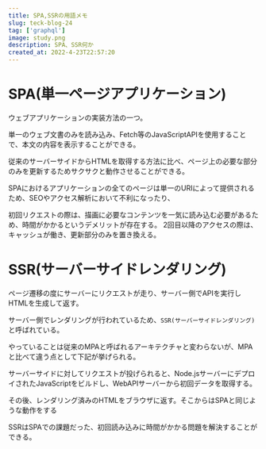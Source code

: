 ```yaml
---
title: SPA,SSRの用語メモ
slug: teck-blog-24
tag: ['graphql']
image: study.png
description: SPA、SSR何か
created_at: 2022-4-23T22:57:20
---
```


# SPA(単一ページアプリケーション)

ウェブアプリケーションの実装方法の一つ。

単一のウェブ文書のみを読み込み、Fetch等のJavaScriptAPIを使用することで、本文の内容を表示することができる。

従来のサーバーサイドからHTMLを取得する方法に比べ、ページ上の必要な部分のみを更新するためサクサクと動作させることができる。

SPAにおけるアプリケーションの全てのページは単一のURIによって提供されるため、SEOやアクセス解析において不利になったり、

初回リクエストの際は、描画に必要なコンテンツを一気に読み込む必要があるため、時間がかかるというデメリットが存在する。
2回目以降のアクセスの際は、キャッシュが働き、更新部分のみを置き換える。

# SSR(サーバーサイドレンダリング)

ページ遷移の度にサーバーにリクエストが走り、サーバー側でAPIを実行しHTMLを生成して返す。

サーバー側でレンダリングが行われているため、`SSR(サーバーサイドレンダリング)`と呼ばれている。

やっていることは従来のMPAと呼ばれるアーキテクチャと変わらないが、MPAと比べて違う点として下記が挙げられる。

サーバーサイドに対してリクエストが投げられると、Node.jsサーバーにデプロイされたJavaScriptをビルドし、WebAPIサーバーから初回データを取得する。

その後、レンダリング済みのHTMLをブラウザに返す。そこからはSPAと同じような動作をする

SSRはSPAでの課題だった、初回読み込みに時間がかかる問題を解決することができる。